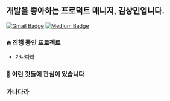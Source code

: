 ## 개발을 좋아하는 프로덕트 매니저, 김상민입니다.

[![Gmail Badge](https://img.shields.io/badge/-Gmail-d14836?style=for-the-badge&logo=Gmail&logoColor=white&link=mailto:plantstoen@gmail.com)](mailto:plantstoen@gmail.com)
[![Medium Badge](https://img.shields.io/badge/-Gmail-d14836?style=for-the-badge&logo=Medium&logoColor=black&link=https://medium.com/@plantstoen)](https://medium.com/@plantstoen)

### 🔥 진행 중인 프로젝트
- 가나다라


### 🌱 이런 것들에 관심이 있습니다

### 가나다라
